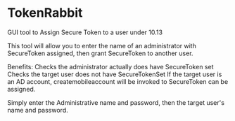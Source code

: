 # TokenRabbit
GUI tool to Assign Secure Token to a user under 10.13

This tool will allow you to enter the name of an administrator with SecureToken assigned, then grant SecureToken to another user. 

Benefits:
  Checks the administrator actually does have SecureToken set
  Checks the target user does not have SecureTokenSet
  If the target user is an AD account, createmobileaccount will be invoked to SecureToken can be assigned.
  
  
Simply enter the Administrative name and password, then the target user's name and password.  

